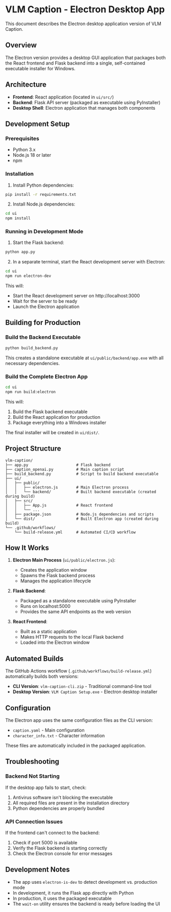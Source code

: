 # VLM Caption - Electron Desktop App

This document describes the Electron desktop application version of VLM Caption.

## Overview

The Electron version provides a desktop GUI application that packages both the React frontend and Flask backend into a single, self-contained executable installer for Windows.

## Architecture

- **Frontend**: React application (located in `ui/src/`)
- **Backend**: Flask API server (packaged as executable using PyInstaller)
- **Desktop Shell**: Electron application that manages both components

## Development Setup

### Prerequisites

- Python 3.x
- Node.js 18 or later
- npm

### Installation

1. Install Python dependencies:
```bash
pip install -r requirements.txt
```

2. Install Node.js dependencies:
```bash
cd ui
npm install
```

### Running in Development Mode

1. Start the Flask backend:
```bash
python app.py
```

2. In a separate terminal, start the React development server with Electron:
```bash
cd ui
npm run electron-dev
```

This will:
- Start the React development server on http://localhost:3000
- Wait for the server to be ready
- Launch the Electron application

## Building for Production

### Build the Backend Executable

```bash
python build_backend.py
```

This creates a standalone executable at `ui/public/backend/app.exe` with all necessary dependencies.

### Build the Complete Electron App

```bash
cd ui
npm run build:electron
```

This will:
1. Build the Flask backend executable
2. Build the React application for production
3. Package everything into a Windows installer

The final installer will be created in `ui/dist/`.

## Project Structure

```
vlm-caption/
├── app.py                     # Flask backend
├── caption_openai.py          # Main caption script
├── build_backend.py           # Script to build backend executable
├── ui/
│   ├── public/
│   │   ├── electron.js        # Main Electron process
│   │   └── backend/           # Built backend executable (created during build)
│   ├── src/
│   │   ├── App.js             # React frontend
│   │   └── ...
│   ├── package.json           # Node.js dependencies and scripts
│   └── dist/                  # Built Electron app (created during build)
└── .github/workflows/
    └── build-release.yml      # Automated CI/CD workflow
```

## How It Works

1. **Electron Main Process** (`ui/public/electron.js`):
   - Creates the application window
   - Spawns the Flask backend process
   - Manages the application lifecycle

2. **Flask Backend**:
   - Packaged as a standalone executable using PyInstaller
   - Runs on localhost:5000
   - Provides the same API endpoints as the web version

3. **React Frontend**:
   - Built as a static application
   - Makes HTTP requests to the local Flask backend
   - Loaded into the Electron window

## Automated Builds

The GitHub Actions workflow (`.github/workflows/build-release.yml`) automatically builds both versions:

- **CLI Version**: `vlm-caption-cli.zip` - Traditional command-line tool
- **Desktop Version**: `VLM Caption Setup.exe` - Electron desktop installer

## Configuration

The Electron app uses the same configuration files as the CLI version:
- `caption.yaml` - Main configuration
- `character_info.txt` - Character information

These files are automatically included in the packaged application.

## Troubleshooting

### Backend Not Starting

If the desktop app fails to start, check:
1. Antivirus software isn't blocking the executable
2. All required files are present in the installation directory
3. Python dependencies are properly bundled

### API Connection Issues

If the frontend can't connect to the backend:
1. Check if port 5000 is available
2. Verify the Flask backend is starting correctly
3. Check the Electron console for error messages

## Development Notes

- The app uses `electron-is-dev` to detect development vs. production mode
- In development, it runs the Flask app directly with Python
- In production, it uses the packaged executable
- The `wait-on` utility ensures the backend is ready before loading the UI
